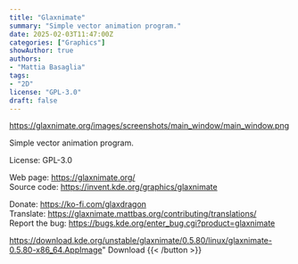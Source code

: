```yaml
---
title: "Glaxnimate"
summary: "Simple vector animation program."
date: 2025-02-03T11:47:00Z
categories: ["Graphics"]
showAuthor: true
authors:
- "Mattia Basaglia"
tags: 
- "2D"
license: "GPL-3.0"
draft: false
---
```


https://glaxnimate.org/images/screenshots/main_window/main_window.png

Simple vector animation program.

License: GPL-3.0

Web page: <https://glaxnimate.org/>  
Source code: <https://invent.kde.org/graphics/glaxnimate>

Donate: <https://ko-fi.com/glaxdragon>  
Translate: <https://glaxnimate.mattbas.org/contributing/translations/>  
Report the bug: <https://bugs.kde.org/enter_bug.cgi?product=glaxnimate>  

https://download.kde.org/unstable/glaxnimate/0.5.80/linux/glaxnimate-0.5.80-x86_64.AppImage" 
Download
{{< /button >}}